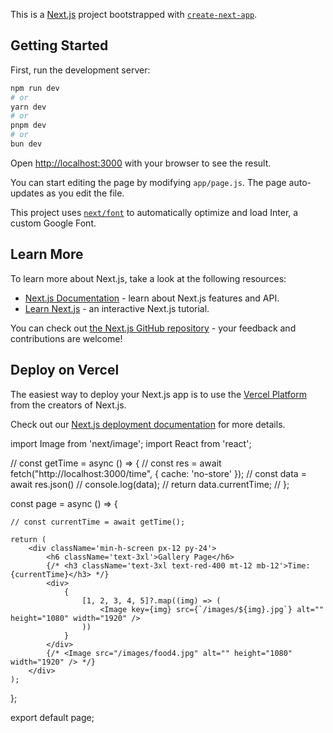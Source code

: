 This is a [Next.js](https://nextjs.org/) project bootstrapped with [`create-next-app`](https://github.com/vercel/next.js/tree/canary/packages/create-next-app).

## Getting Started

First, run the development server:

```bash
npm run dev
# or
yarn dev
# or
pnpm dev
# or
bun dev
```

Open [http://localhost:3000](http://localhost:3000) with your browser to see the result.

You can start editing the page by modifying `app/page.js`. The page auto-updates as you edit the file.

This project uses [`next/font`](https://nextjs.org/docs/basic-features/font-optimization) to automatically optimize and load Inter, a custom Google Font.

## Learn More

To learn more about Next.js, take a look at the following resources:

- [Next.js Documentation](https://nextjs.org/docs) - learn about Next.js features and API.
- [Learn Next.js](https://nextjs.org/learn) - an interactive Next.js tutorial.

You can check out [the Next.js GitHub repository](https://github.com/vercel/next.js/) - your feedback and contributions are welcome!

## Deploy on Vercel

The easiest way to deploy your Next.js app is to use the [Vercel Platform](https://vercel.com/new?utm_medium=default-template&filter=next.js&utm_source=create-next-app&utm_campaign=create-next-app-readme) from the creators of Next.js.

Check out our [Next.js deployment documentation](https://nextjs.org/docs/deployment) for more details.

import Image from 'next/image';
import React from 'react';


// const getTime = async () => {
//     const res = await fetch("http://localhost:3000/time", { cache: 'no-store' });
//     const data = await res.json()
//     console.log(data);
//     return data.currentTime;
// };



const page = async () => {

    // const currentTime = await getTime();

    return (
        <div className='min-h-screen px-12 py-24'>
            <h6 className='text-3xl'>Gallery Page</h6>
            {/* <h3 className='text-3xl text-red-400 mt-12 mb-12'>Time: {currentTime}</h3> */}
            <div>
                {
                    [1, 2, 3, 4, 5]?.map((img) => (
                        <Image key={img} src={`/images/${img}.jpg`} alt="" height="1080" width="1920" />
                    ))
                }
            </div>
            {/* <Image src="/images/food4.jpg" alt="" height="1080" width="1920" /> */}
        </div>
    );
};

export default page;
